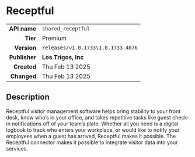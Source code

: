 # Receptful
| | |
|-:|-|
|**API name**|`shared_receptful`|
|**Tier**|Premium|
|**Version**|`releases/v1.0.1733\1.0.1733.4076`|
|**Publisher**|**Los Trigos, Inc**|
|**Created**|Thu Feb 13 2025|
|**Changed**|Thu Feb 13 2025|

## Description
Receptful visitor management software helps bring stability to your front desk, know who’s in your office, and takes repetitive tasks like guest check-in notifications off of your team’s plate. Whether all you need is a digital logbook to track who enters your workplace, or would like to notify your employees when a guest has arrived, Receptful makes it possible. The Receptful connector makes it possible to integrate visitor data into your services.
